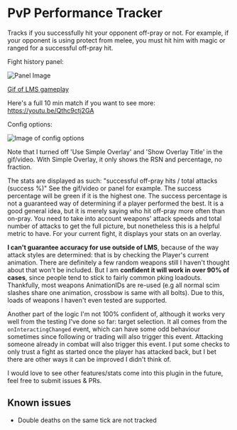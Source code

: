 # PvP Performance Tracker

Tracks if you successfully hit your opponent off-pray or not. For example, if your opponent is using protect from melee, you must hit him with magic or ranged for a successful off-pray hit.

Fight history panel:

![Panel Image](https://i.imgur.com/jGpayTj.png)


[Gif of LMS gameplay](https://gfycat.com/LittleCompleteGannet)

Here's a full 10 min match if you want to see more: https://youtu.be/Qthc9ctj2GA

Config options:

![Image of config options](https://i.imgur.com/H4qqJJA.png)

Note that I turned off 'Use Simple Overlay' and 'Show Overlay Title' in the gif/video. With Simple Overlay, it only shows the RSN and percentage, no fraction.

The stats are displayed as such: "successful off-pray hits / total attacks (success %)" See the gif/video or panel for example. The success percentage will be green if it is the highest one. The success percentage is not a guaranteed way of determining if a player performed the best. It is a good general idea, but it is merely saying who hit off-pray more often than on-pray. You need to take into account weapons' attack speeds and total number of attacks to get the full picture, but nonetheless this is a helpful metric to have. For your current fight, it displays your stats on an overlay.

**I can't guarantee accuracy for use outside of LMS**, because of the way attack styles are determined: that is by checking the Player's current animation. There are definitely a few random weapons still I haven't thought about that won't be included. But I am **confident it will work in over 90% of cases**, since people tend to stick to fairly common pking loadouts. Thankfully, most weapons AnimationIDs are re-used (e.g all normal scim slashes share one animation, crossbow is same with all bolts). Due to this, loads of weapons I haven't even tested are supported.

Another part of the logic I'm not 100% confident of, although it works very well from the testing I've done so far: target selection. It all comes from the `onInteractingChanged` event, which can have some odd behaviour sometimes since following or trading will also trigger this event. Attacking someone already in combat will also trigger this event. I put some checks to only trust a fight as started once the player has attacked back, but I bet there are other ways it can be improved I didn't think of.

I would love to see other features/stats come into this plugin in the future, feel free to submit issues & PRs.

## Known issues
- Double deaths on the same tick are not tracked
